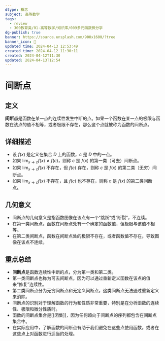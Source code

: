 ```yaml
---
dtype: 概念
subject: 高等数学
tags:
  - review
  - 300教育类/01-高等数学/知识库/009多元函数微分学
dg-publish: true
banner: https://source.unsplash.com/900x1600/?tree
banner_icon: 🧠
updated time: 2024-04-13 12:53:49
created time: 2024-04-12 11:30:11
created: 2024-04-12T11:30
updated: 2024-04-13T12:54
---
```

# 间断点

## 定义
**间断点**是函数在某一点的连续性发生中断的点。如果一个函数在某一点的极限与函数在该点的值不相等，或者极限不存在，那么这个点就被称为函数的间断点。

## 详细描述
- 设 $f(x)$ 是定义在集合 $D$ 上的函数，$c$ 是 $D$ 中的一点。
- 如果 $\lim_{x \to c} f(x) \neq f(c)$，则称 $c$ 是 $f(x)$ 的第一类（可去）间断点。
- 如果 $\lim_{x \to c} f(x)$ 不存在，但 $f(c)$ 存在，则称 $c$ 是 $f(x)$ 的第二类（无穷）间断点。
- 如果 $\lim_{x \to c} f(x)$ 不存在，且 $f(c)$ 也不存在，则称 $c$ 是 $f(x)$ 的第二类间断点。

## 几何意义
- 间断点的几何意义是指函数图像在该点有一个“跳跃”或“断裂”，不连续。
- 在第一类间断点，函数在间断点处有一个确定的函数值，但极限与该值不相等。
- 在第二类间断点，函数在间断点处的极限不存在，或者函数值不存在，导致图像在该点不连续。

## 重点总结
- **间断点**是函数连续性中断的点，分为第一类和第二类。
- 第一类间断点也称为可去间断点，因为可以通过重新定义函数在该点的值来“修复”连续性。
- 第二类间断点分为无穷间断点和无定义间断点，这类间断点无法通过重新定义来消除。
- 间断点的识别对于理解函数的行为和性质非常重要，特别是在分析函数的连续性、极限和微分性质时。
- 函数的间断点集合是[[闭集]]，因为任何趋向于间断点的序列都包含在间断点集合中。
- 在实际应用中，了解函数的间断点有助于我们避免在这些点使用函数，或者在这些点上对函数进行适当的处理。